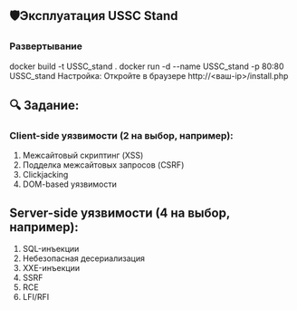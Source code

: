 ## 🛡️Эксплуатация USSC Stand
### Развертывание
docker build -t USSC_stand .
docker run -d --name USSC_stand -p 80:80 USSC_stand
Настройка:
Откройте в браузере http://<ваш-ip>/install.php

## 🔍 Задание:
### Client-side уязвимости (2 на выбор, например):
1. Межсайтовый скриптинг (XSS)
2. Подделка межсайтовых запросов (CSRF)
3. Clickjacking
4. DOM-based уязвимости

## Server-side уязвимости (4 на выбор, например):
1. SQL-инъекции
2. Небезопасная десериализация
3. XXE-инъекции
4. SSRF
5. RCE
6. LFI/RFI
